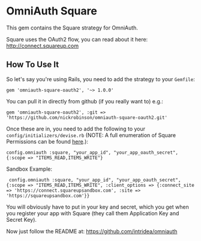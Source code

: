 # OmniAuth Square

This gem contains the Square strategy for OmniAuth.

Square uses the OAuth2 flow, you can read about it here: http://connect.squareup.com

## How To Use It

So let's say you're using Rails, you need to add the strategy to your `Gemfile`:

    gem 'omniauth-square-oauth2', '~> 1.0.0'

You can pull it in directly from github (if you really want to) e.g.:

    gem 'omniauth-square-oauth2', :git => 'https://github.com/nickrobinson/omniauth-square-oauth2.git'

Once these are in, you need to add the following to your `config/initializers/devise.rb` (NOTE: A full enumeration of Square Permissions can be found [here](https://developer.squareup.com/docs/oauth-api/square-permissions).):

    config.omniauth :square, "your_app_id", "your_app_oauth_secret", {:scope => "ITEMS_READ,ITEMS_WRITE"}

Sandbox Example:

     config.omniauth :square, "your_app_id", "your_app_oauth_secret", {:scope => "ITEMS_READ,ITEMS_WRITE", :client_options => {:connect_site => 'https://connect.squareupsandbox.com', :site => 'https://squareupsandbox.com'}}

You will obviously have to put in your key and secret, which you get when you register your app with Square (they call them Application Key and Secret Key).

Now just follow the README at: https://github.com/intridea/omniauth
